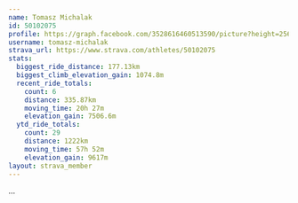 ```yaml
---
name: Tomasz Michalak
id: 50102075
profile: https://graph.facebook.com/3528616460513590/picture?height=256&width=256
username: tomasz-michalak
strava_url: https://www.strava.com/athletes/50102075
stats:
  biggest_ride_distance: 177.13km
  biggest_climb_elevation_gain: 1074.8m
  recent_ride_totals:
    count: 6
    distance: 335.87km
    moving_time: 20h 27m
    elevation_gain: 7506.6m
  ytd_ride_totals:
    count: 29
    distance: 1222km
    moving_time: 57h 52m
    elevation_gain: 9617m
layout: strava_member
--- 
```

...
